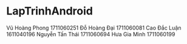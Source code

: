 # LapTrinhAndroid
Vũ Hoàng Phong	1711060251
Đỗ Hoàng Đại	1711060081
Cao Đắc Luận	1611040196
Nguyễn Tấn Thái	1711060694
Hưa Gia Minh	1711060199
